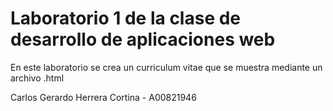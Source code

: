 # Laboratorio 1 de la clase de desarrollo de aplicaciones web
En este laboratorio se crea un curriculum vitae que se muestra mediante un archivo .html

Carlos Gerardo Herrera Cortina - A00821946
